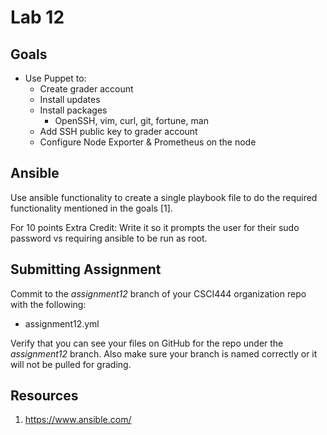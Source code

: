 # Lab 12

## Goals

* Use Puppet to:
    * Create grader account
    * Install updates
    * Install packages
        * OpenSSH, vim, curl, git, fortune, man
    * Add SSH public key to grader account
    * Configure Node Exporter & Prometheus on the node

## Ansible

Use ansible functionality to create a single playbook file to do the required functionality mentioned in the goals [1]. 

For 10 points Extra Credit: Write it so it prompts the user for their sudo password vs requiring ansible to be run as root. 

## Submitting Assignment

Commit to the *assignment12* branch of your CSCI444 organization repo with the following:

* assignment12.yml

Verify that you can see your files on GitHub for the repo under the *assignment12* branch. Also make sure your branch is named correctly or it will not be pulled for grading.  


## Resources

1. https://www.ansible.com/